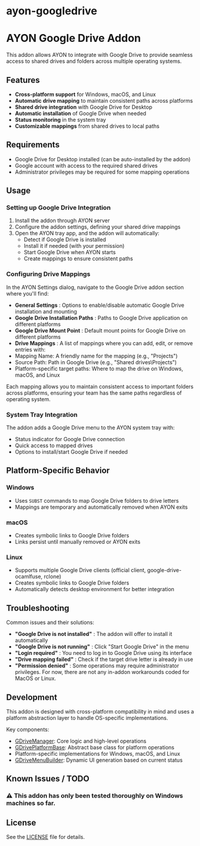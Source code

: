 # ayon-googledrive

# AYON Google Drive Addon

This addon allows AYON to integrate with Google Drive to provide seamless access to shared drives and folders across multiple operating systems.

## Features

* **Cross-platform support** for Windows, macOS, and Linux
* **Automatic drive mapping** to maintain consistent paths across platforms
* **Shared drive integration** with Google Drive for Desktop
* **Automatic installation** of Google Drive when needed
* **Status monitoring** in the system tray
* **Customizable mappings** from shared drives to local paths

## Requirements

* Google Drive for Desktop installed (can be auto-installed by the addon)
* Google account with access to the required shared drives
* Administrator privileges may be required for some mapping operations

## Usage

### Setting up Google Drive Integration

1. Install the addon through AYON server
2. Configure the addon settings, defining your shared drive mappings
3. Open the AYON tray app, and the addon will automatically:
   * Detect if Google Drive is installed
   * Install it if needed (with your permission)
   * Start Google Drive when AYON starts
   * Create mappings to ensure consistent paths

### Configuring Drive Mappings

In the AYON Settings dialog, navigate to the Google Drive addon section where you'll find:

* **General Settings** : Options to enable/disable automatic Google Drive installation and mounting
* **Google Drive Installation Paths** : Paths to Google Drive application on different platforms
* **Google Drive Mount Point** : Default mount points for Google Drive on different platforms
* **Drive Mappings** : A list of mappings where you can add, edit, or remove entries with:
* Mapping Name: A friendly name for the mapping (e.g., "Projects")
* Source Path: Path in Google Drive (e.g., "Shared drives\Projects")
* Platform-specific target paths: Where to map the drive on Windows, macOS, and Linux

Each mapping allows you to maintain consistent access to important folders across platforms, ensuring your team has the same paths regardless of operating system.

### System Tray Integration

The addon adds a Google Drive menu to the AYON system tray with:

* Status indicator for Google Drive connection
* Quick access to mapped drives
* Options to install/start Google Drive if needed

## Platform-Specific Behavior

### Windows

* Uses `SUBST` commands to map Google Drive folders to drive letters
* Mappings are temporary and automatically removed when AYON exits

### macOS

* Creates symbolic links to Google Drive folders
* Links persist until manually removed or AYON exits

### Linux

* Supports multiple Google Drive clients (official client, google-drive-ocamlfuse, rclone)
* Creates symbolic links to Google Drive folders
* Automatically detects desktop environment for better integration

## Troubleshooting

Common issues and their solutions:

* **"Google Drive is not installed"** : The addon will offer to install it automatically
* **"Google Drive is not running"** : Click "Start Google Drive" in the menu
* **"Login required"** : You need to log in to Google Drive using its interface
* **"Drive mapping failed"** : Check if the target drive letter is already in use
* **"Permission denied"** : Some operations may require administrator privileges. For now, there are not any in-addon workarounds coded for MacOS or Linux.

## Development

This addon is designed with cross-platform compatibility in mind and uses a platform abstraction layer to handle OS-specific implementations.

Key components:

* [GDriveManager](vscode-file://vscode-app/c:/Program%20Files/Microsoft%20VS%20Code/resources/app/out/vs/code/electron-sandbox/workbench/workbench.html): Core logic and high-level operations
* [GDrivePlatformBase](vscode-file://vscode-app/c:/Program%20Files/Microsoft%20VS%20Code/resources/app/out/vs/code/electron-sandbox/workbench/workbench.html): Abstract base class for platform operations
* Platform-specific implementations for Windows, macOS, and Linux
* [GDriveMenuBuilder](vscode-file://vscode-app/c:/Program%20Files/Microsoft%20VS%20Code/resources/app/out/vs/code/electron-sandbox/workbench/workbench.html): Dynamic UI generation based on current status

## Known Issues / TODO

### **⚠** This addon has only been tested thoroughly on Windows machines so far.

## License

See the [LICENSE](vscode-file://vscode-app/c:/Program%20Files/Microsoft%20VS%20Code/resources/app/out/vs/code/electron-sandbox/workbench/workbench.html) file for details.
